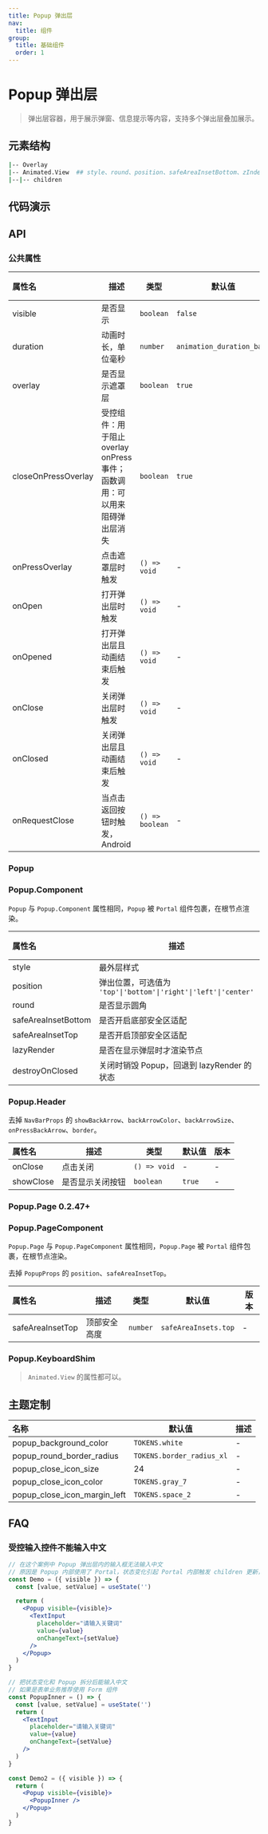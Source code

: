 ```yaml
---
title: Popup 弹出层
nav:
  title: 组件
group:
  title: 基础组件
  order: 1
---
```


# Popup 弹出层

> 弹出层容器，用于展示弹窗、信息提示等内容，支持多个弹出层叠加展示。

## 元素结构

```bash
|-- Overlay
|-- Animated.View  ## style、round、position、safeAreaInsetBottom、zIndex，默认情况不控制高度，可通过 style 自定义高度
|--|-- children
```

## 代码演示

<code src="./__fixtures__/header.tsx"></code>

<code src="./__fixtures__/popup.tsx"></code>

<code src="./__fixtures__/keyboard-shim.tsx"></code>

<code src="./__fixtures__/page.tsx"></code>

## API

### 公共属性

| 属性名              | 描述                                                                      | 类型            | 默认值                    | 版本 |
| :------------------ | ------------------------------------------------------------------------- | --------------- | ------------------------- | ---- |
| visible             | 是否显示                                                                  | `boolean`       | `false`                   | -    |
| duration            | 动画时长，单位毫秒                                                        | `number`        | `animation_duration_base` | -    |
| overlay             | 是否显示遮罩层                                                            | `boolean`       | `true`                    | -    |
| closeOnPressOverlay | 受控组件：用于阻止 overlay onPress 事件；函数调用：可以用来阻碍弹出层消失 | `boolean`       | `true`                    | -    |
| onPressOverlay      | 点击遮罩层时触发                                                          | `() => void`    | -                         | -    |
| onOpen              | 打开弹出层时触发                                                          | `() => void`    | -                         | -    |
| onOpened            | 打开弹出层且动画结束后触发                                                | `() => void`    | -                         | -    |
| onClose             | 关闭弹出层时触发                                                          | `() => void`    | -                         | -    |
| onClosed            | 关闭弹出层且动画结束后触发                                                | `() => void`    | -                         | -    |
| onRequestClose      | 当点击返回按钮时触发，Android                                             | `() => boolean` | -                         | -    |

### Popup

### Popup.Component

`Popup` 与 `Popup.Component` 属性相同，`Popup` 被 `Portal` 组件包裹，在根节点渲染。

| 属性名              | 描述                                                            | 类型                   | 默认值     | 版本 |
| :------------------ | --------------------------------------------------------------- | ---------------------- | ---------- | ---- |
| style               | 最外层样式                                                      | `StyleProp<ViewStyle>` | -          | -    |
| position            | 弹出位置，可选值为 `'top'\|'bottom'\|'right'\|'left'\|'center'` | `PopupPosition`        | `'center'` | -    |
| round               | 是否显示圆角                                                    | `boolean`              | `false`    | -    |
| safeAreaInsetBottom | 是否开启底部安全区适配                                          | `boolean`              | `false`    | -    |
| safeAreaInsetTop    | 是否开启顶部安全区适配                                          | `boolean`              | `false`    | -    |
| lazyRender          | 是否在显示弹层时才渲染节点                                      | `boolean`              | `true`     | -    |
| destroyOnClosed     | 关闭时销毁 Popup，回退到 lazyRender 的状态                      | `boolean`              | `false`    | -    |

### Popup.Header

去掉 `NavBarProps` 的 `showBackArrow`、`backArrowColor`、`backArrowSize`、`onPressBackArrow`、`border`。

| 属性名    | 描述             | 类型         | 默认值 | 版本 |
| :-------- | ---------------- | ------------ | ------ | ---- |
| onClose   | 点击关闭         | `() => void` | -      | -    |
| showClose | 是否显示关闭按钮 | `boolean`    | `true` | -    |

### Popup.Page <Badge>0.2.47+</Badge>

### Popup.PageComponent

`Popup.Page` 与 `Popup.PageComponent` 属性相同，`Popup.Page` 被 `Portal` 组件包裹，在根节点渲染。

去掉 `PopupProps` 的 `position`、`safeAreaInsetTop`。

| 属性名           | 描述         | 类型     | 默认值               | 版本 |
| :--------------- | ------------ | -------- | -------------------- | ---- |
| safeAreaInsetTop | 顶部安全高度 | `number` | `safeAreaInsets.top` | -    |

### Popup.KeyboardShim

> `Animated.View` 的属性都可以。

## 主题定制

| 名称                         | 默认值                    | 描述 |
| :--------------------------- | ------------------------- | ---- |
| popup_background_color       | `TOKENS.white`            | -    |
| popup_round_border_radius    | `TOKENS.border_radius_xl` | -    |
| popup_close_icon_size        | 24                        | -    |
| popup_close_icon_color       | `TOKENS.gray_7`           | -    |
| popup_close_icon_margin_left | `TOKENS.space_2`          | -    |

## FAQ

### 受控输入控件不能输入中文

```jsx | pure
// 在这个案例中 Popup 弹出层内的输入框无法输入中文
// 原因是 Popup 内部使用了 Portal，状态变化引起 Portal 内部触发 children 更新，导致 TextInput 输入控件重新渲染
const Demo = ({ visible }) => {
  const [value, setValue] = useState('')

  return (
    <Popup visible={visible}>
      <TextInput
        placeholder="请输入关键词"
        value={value}
        onChangeText={setValue}
      />
    </Popup>
  )
}
```

```jsx | pure
// 把状态变化和 Popup 拆分后能输入中文
// 如果是表单业务推荐使用 Form 组件
const PopupInner = () => {
  const [value, setValue] = useState('')
  return (
    <TextInput
      placeholder="请输入关键词"
      value={value}
      onChangeText={setValue}
    />
  )
}

const Demo2 = ({ visible }) => {
  return (
    <Popup visible={visible}>
      <PopupInner />
    </Popup>
  )
}
```
